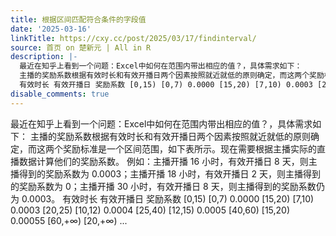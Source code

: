 ```yaml
---
title: 根据区间匹配符合条件的字段值
date: '2025-03-16'
linkTitle: https://cxy.cc/post/2025/03/17/findinterval/
source: 首页 on 楚新元 | All in R
description: |-
  最近在知乎上看到一个问题：Excel中如何在范围内带出相应的值？，具体需求如下：
  主播的奖励系数根据有效时长和有效开播日两个因素按照就近就低的原则确定，而这两个奖励标准是一个区间范围，如下表所示。现在需要根据主播实际的直播数据计算他们的奖励系数。 例如：主播开播 16 小时，有效开播日 8 天，则主播得到的奖励系数为 0.0003；主播开播 18 小时，有效开播日 2 天，则主播得到的奖励系数为 0；主播开播 30 小时，有效开播日 8 天，则主播得到的奖励系数仍为 0.0003。
  有效时长 有效开播日 奖励系数 [0,15) [0,7) 0.0000 [15,20) [7,10) 0.0003 [20,25) [10,12) 0.0004 [25,40) [12,15) 0.0005 [40,60) [15,20) 0.00055 [60,$+\infty$) [20,$+\infty$) ...
disable_comments: true
---
```

最近在知乎上看到一个问题：Excel中如何在范围内带出相应的值？，具体需求如下：
主播的奖励系数根据有效时长和有效开播日两个因素按照就近就低的原则确定，而这两个奖励标准是一个区间范围，如下表所示。现在需要根据主播实际的直播数据计算他们的奖励系数。 例如：主播开播 16 小时，有效开播日 8 天，则主播得到的奖励系数为 0.0003；主播开播 18 小时，有效开播日 2 天，则主播得到的奖励系数为 0；主播开播 30 小时，有效开播日 8 天，则主播得到的奖励系数仍为 0.0003。
有效时长 有效开播日 奖励系数 [0,15) [0,7) 0.0000 [15,20) [7,10) 0.0003 [20,25) [10,12) 0.0004 [25,40) [12,15) 0.0005 [40,60) [15,20) 0.00055 [60,$+\infty$) [20,$+\infty$) ...